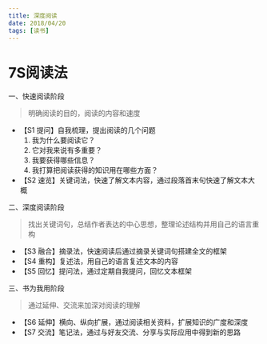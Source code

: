 ```yaml
---
title: 深度阅读
date: 2018/04/20
tags: [读书]
---
```

# 7S阅读法
一、快速阅读阶段
> 明确阅读的目的，阅读的内容和速度
- 【S1 提问】自我梳理，提出阅读的几个问题
    1. 我为什么要阅读它？
    2. 它对我来说有多重要？
    3. 我要获得哪些信息？
    4. 我打算把阅读获得的知识用在哪些方面？
- 【S2 速览】关键词法，快速了解文本内容，通过段落首末句快速了解文本大概

二、深度阅读阶段
> 找出关键词句，总结作者表达的中心思想，整理论述结构并用自己的语言重构
- 【S3 融合】摘录法，快速阅读后通过摘录关键词句搭建全文的框架
- 【S4 重构】复述法，用自己的语言复述文本的内容
- 【S5 回忆】提问法，通过定期自我提问，回忆文本框架

三、书为我用阶段
> 通过延伸、交流来加深对阅读的理解
- 【S6 延伸】横向、纵向扩展，通过阅读相关资料，扩展知识的广度和深度
- 【S7 交流】笔记法，通过与好友交流、分享与实际应用中得到新的思路